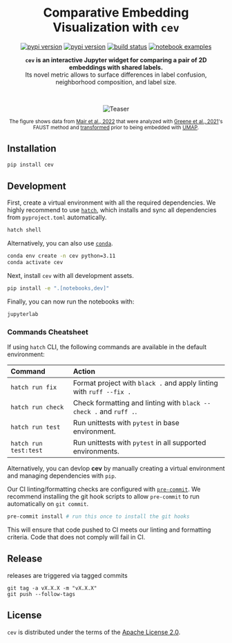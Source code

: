 <h1 align="center">
  Comparative Embedding Visualization with <code>cev</code>
</h1>

<div align="center">
  
  [![pypi version](https://img.shields.io/badge/ozette-technologies-ozette.svg?color=0072E1&labelColor=0B1117&style=flat-square)](https://ozette.com/)
  [![pypi version](https://img.shields.io/pypi/v/cev.svg?color=0072E1&labelColor=0B1117&style=flat-square)](https://pypi.org/project/cev/)
  [![build status](https://img.shields.io/github/actions/workflow/status/OzetteTech/comparative-embedding-visualization/ci.yml?branch=main&color=0072E1&labelColor=0B1117&style=flat-square)](https://github.com/OzetteTech/comparative-embedding-visualization/actions?query=workflow%3ARelease)
  [![notebook examples](https://img.shields.io/badge/notebook-examples-0072E1.svg?labelColor=0B1117&style=flat-square)](notebooks)
  
</div>

<div align="center">
  
  <strong><code>cev</code> is an interactive Jupyter widget for comparing a pair of 2D embeddings with shared labels.</strong><br />Its novel metric allows to surface differences in label confusion, neighborhood composition, and label size.
  
</div>

<br/>

<div align="center">
  
  ![Teaser](https://github.com/OzetteTech/comparative-embedding-visualization/assets/84813279/297cbdb9-b6a2-4102-bde9-b14f0ca24a09)
  
  <sub>The figure shows data from [Mair et al., 2022](https://doi.org/10.1038/s41586-022-04718-w) that were analyzed with [Greene et al., 2021](https://doi.org/10.1016/j.patter.2021.100372)'s FAUST method and [transformed](https://github.com/flekschas-ozette/ismb-biovis-2022) prior to being embedded with [UMAP](https://github.com/lmcinnes/umap).</sub>
  
</div>

## Installation

```sh
pip install cev
```

## Development

First, create a virtual environment with all the required dependencies. We highly recommend to use [`hatch`](https://github.com/pypa/hatch), which installs and sync all dependencies from `pyproject.toml` automatically.

```sh
hatch shell
```

Alternatively, you can also use [`conda`](https://docs.conda.io/en/latest/).

```sh
conda env create -n cev python=3.11
conda activate cev
```

Next, install `cev` with all development assets.

```sh
pip install -e ".[notebooks,dev]"
```

Finally, you can now run the notebooks with:

```sh
jupyterlab
```

### Commands Cheatsheet

If using `hatch` CLI, the following commands are available in the default environment:

| Command                | Action                                                              |
| :--------------------- | :------------------------------------------------------------------ |
| `hatch run fix`        | Format project with `black .` and apply linting with `ruff --fix .` |
| `hatch run check`      | Check formatting and linting with `black --check .` and `ruff .`.   |
| `hatch run test`       | Run unittests with `pytest` in base environment.                    |
| `hatch run test:test`  | Run unittests with `pytest` in all supported environments.          |

Alternatively, you can devlop **cev** by manually creating a virtual environment and managing
dependencies with `pip`.

Our CI linting/formatting checks are configured with [`pre-commit`](https://pre-commit.com/).
We recommend installing the git hook scripts to allow `pre-commit` to run automatically on `git commit`.

```sh
pre-commit install # run this once to install the git hooks
```

This will ensure that code pushed to CI meets our linting and formatting criteria. Code that does
not comply will fail in CI.

## Release

releases are triggered via tagged commits

```
git tag -a vX.X.X -m "vX.X.X"
git push --follow-tags
```

## License

`cev` is distributed under the terms of the [Apache License 2.0](LICENSE).
